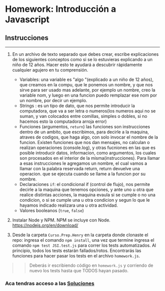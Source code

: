 # Homework: Introducción a Javascript

## Instrucciones
---
1. En un archivo de texto separado que debes crear, escribe explicaciones de los siguientes conceptos como si se lo estuvieras explicando a un niño de 12 años. Hacer esto te ayudará a descubrir rápidamente cualquier agujero en tu comprensión.

	* Variables:
	           una variable es "algo "(explicado a un niño de 12 años), que creamos en la compu, que le ponemos un nombre, y que nos sirve para ser usado mas adelante, por ejemplo un nombre, creo la variable nom, y luego en una funcion puedo remplazar ese nom por un nombre, por decir un ejemplo.
	* Strings : 
	           es un tipo de dato, que nos permite introducir la computadora, que va a ser letra o numeros(los numeros aqui no se suman, y van colocados entre comillas, simples o dobles, si no hacemos esto la computadora arroja error)
	* Funciones (argumentos, `return`)
	                                  las funciones son instrucciones dentro de un ambito, que escribimos, para decirle a la maquina, atraves de codigos, que haga algo, con solo invocar el nombre de la funcion. Existen funciones que nos dan mensajes, no calculan o realizan operaciones (console.log), y otras fucniones en las que es posible introducir datos, informacion, como argumentos, los cuales son procesados en el interior de la misma(instrucciones). Para llamar a esas instrucciones le agregamos un nombre, el cual vamos a llamar con la palabra reservada return, return devuelve una operacion. que se ejecuta cuando se llame a la funcion por su nombre.
	* Declaraciones `if`: 
	                     el condicional if (control de flujo), nos permite decirle a la maquina que tenemos opciones, y ante uno u otra que realice distintas acciones, la maquina evaula si se cumple o no una condicion, o si se cumple una u otra condicion y segun lo que le hayamos indicado realizara una u otra actividad.
	* Valores booleanos (`true`, `false`) 



2. Instalar Node y NPM. NPM se incluye con Node. https://nodejs.org/en/download/

3. Desde la carpeta `Curso.Prep.Henry` en la carpeta donde clonaste el repo: ingresa el comando `npm install`, una vez que termine ingresa el comando `npm test JSI.test.js` para correr los tests automatizados. Al principio, todos los tests estarán fallados/rotos. Encontrarás las funciones para hacer pasar los tests en el archivo `homework.js`.

>> Deberás ir escribiendo código en `homework.js` y corriendo de nuevo los tests hasta que TODOS hayan pasado.


### Aca tendras acceso a las [Soluciones](https://github.com/atralice/Curso.Prep.Henry/blob/solution/02-JS-I/homework/homework.js)
